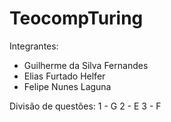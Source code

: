 # TeocompTuring
Integrantes: 
- Guilherme da Silva Fernandes
- Elias Furtado Helfer
- Felipe Nunes Laguna

Divisão de questões: 
1 - G
2 - E
3 - F
